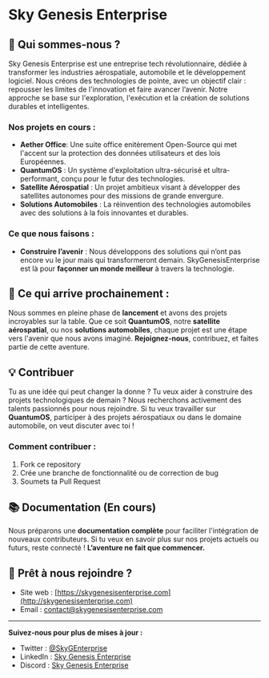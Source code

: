 # Sky Genesis Enterprise

## 🚀 Qui sommes-nous ?
Sky Genesis Enterprise est une entreprise tech révolutionnaire, dédiée à transformer les industries aérospatiale, automobile et le développement logiciel. Nous créons des technologies de pointe, avec un objectif clair : repousser les limites de l'innovation et faire avancer l’avenir. Notre approche se base sur l'exploration, l'exécution et la création de solutions durables et intelligentes.

### Nos projets en cours :
- **Aether Office**: Une suite office enitèrement Open-Source qui met l'accent sur la protection des données utilisateurs et des lois Européennes.
- **QuantumOS** : Un système d'exploitation ultra-sécurisé et ultra-performant, conçu pour le futur des technologies.
- **Satellite Aérospatial** : Un projet ambitieux visant à développer des satellites autonomes pour des missions de grande envergure.
- **Solutions Automobiles** : La réinvention des technologies automobiles avec des solutions à la fois innovantes et durables.

### Ce que nous faisons :
- **Construire l’avenir** : Nous développons des solutions qui n’ont pas encore vu le jour mais qui transformeront demain. SkyGenesisEnterprise est là pour **façonner un monde meilleur** à travers la technologie.

## 🚧 Ce qui arrive prochainement :
Nous sommes en pleine phase de **lancement** et avons des projets incroyables sur la table. Que ce soit **QuantumOS**, notre **satellite aérospatial**, ou nos **solutions automobiles**, chaque projet est une étape vers l'avenir que nous avons imaginé. **Rejoignez-nous**, contribuez, et faites partie de cette aventure.

## 💡 Contribuer
Tu as une idée qui peut changer la donne ? Tu veux aider à construire des projets technologiques de demain ?
Nous recherchons activement des talents passionnés pour nous rejoindre. Si tu veux travailler sur **QuantumOS**, participer à des projets aérospatiaux ou dans le domaine automobile, on veut discuter avec toi !

### Comment contribuer :
1. Fork ce repository
2. Crée une branche de fonctionnalité ou de correction de bug
3. Soumets ta Pull Request

## 📚 Documentation (En cours)
Nous préparons une **documentation complète** pour faciliter l'intégration de nouveaux contributeurs. Si tu veux en savoir plus sur nos projets actuels ou futurs, reste connecté ! **L’aventure ne fait que commencer.**

## 🚀 Prêt à nous rejoindre ?
- Site web : [https://skygenesisenterprise.com](http://skygenesisenterprise.com)
- Email : [contact@skygenesisenterprise.com](mailto:contact@skygenesisenterprise.com)

---

**Suivez-nous pour plus de mises à jour :**
- Twitter : [@SkyGEnterprise](https://x.com/SkyGEnterprise)
- LinkedIn : [Sky Genesis Enterprise](https://linkedin.com)
- Discord : [Sky Genesis Enterprise](https://discord.gg/skygenesisenterprise)
